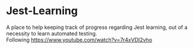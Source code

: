 # Jest-Learning
A place to help keeping track of progress regarding Jest learning, out of a necessity to learn automated testing.  
Following https://www.youtube.com/watch?v=7r4xVDI2vho

